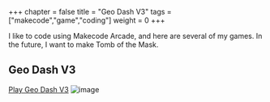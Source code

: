 +++
chapter = false
title = "Geo Dash V3"
tags = ["makecode","game","coding"]
weight = 0
+++

I like to code using Makecode Arcade, and here are several of my games. In the future, I want to make Tomb of the Mask.

## Geo Dash V3
[Play Geo Dash V3](https://geo-dash-v3.66836683.xyz)
![image](https://github.com/George-LJH/George-website/assets/155213581/e0bfc77d-53e4-4e25-847d-c3cb2feeb867)
